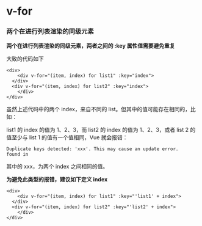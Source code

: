 # v-for

### 两个在进行列表渲染的同级元素 <a id="66U1O"></a>

**两个在进行列表渲染的同级元素，两者之间的 :key 属性值需要避免重复**

大致的代码如下

```markup
<div>
    <div v-for="(item, index) for list1" :key="index">
  </div>
  <div v-for="(item, index) for list2" :key="index">
    </div>
</div>
```

虽然上述代码中的两个 index，来自不同的 list。但其中的值可能存在相同的，比如：

list1 的 index 的值为 1、2、3，而 list2 的 index 的值为 1、2、3，或者 list 2 的值至少与 list 1 的值有一个值相同，Vue 就会报错：

```text
Duplicate keys detected: 'xxx'. This may cause an update error.
found in 
```

其中的 xxx，为两个 index 之间相同的值。

**为避免此类型的报错，建议如下定义 index**

```markup
<div>
    <div v-for="(item, index) for list1" :key="'list1' + index">
  </div>
  <div v-for="(item, index) for list2" :key="'list2' + index">
    </div>
</div>
```

